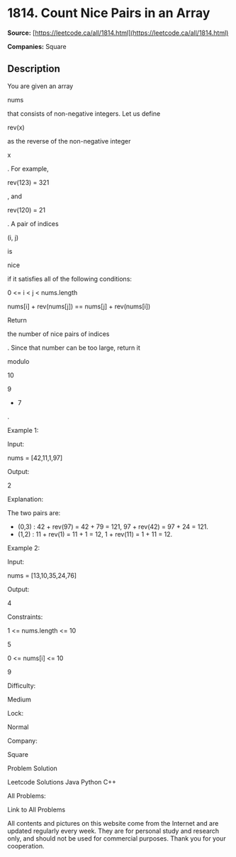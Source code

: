 # 1814. Count Nice Pairs in an Array

**Source:** [https://leetcode.ca/all/1814.html](https://leetcode.ca/all/1814.html)

**Companies:** Square

## Description

You are given an array

nums

that consists of non-negative integers. Let us define

rev(x)

as the reverse of the non-negative integer

x

. For example,

rev(123) = 321

, and

rev(120) = 21

. A pair of indices

(i, j)

is

nice

if it satisfies all of the following conditions:

0 <= i < j < nums.length

nums[i] + rev(nums[j]) == nums[j] + rev(nums[i])

Return

the number of nice pairs of indices

. Since that number can be too large, return it

modulo

10

9

+ 7

.

Example 1:

Input:

nums = [42,11,1,97]

Output:

2

Explanation:

The two pairs are:
 - (0,3) : 42 + rev(97) = 42 + 79 = 121, 97 + rev(42) = 97 + 24 = 121.
 - (1,2) : 11 + rev(1) = 11 + 1 = 12, 1 + rev(11) = 1 + 11 = 12.

Example 2:

Input:

nums = [13,10,35,24,76]

Output:

4

Constraints:

1 <= nums.length <= 10

5

0 <= nums[i] <= 10

9

Difficulty:

Medium

Lock:

Normal

Company:

Square

Problem Solution

Leetcode Solutions Java Python C++

All Problems:

Link to All Problems

All contents and pictures on this website come from the Internet and are updated regularly every week. They are for personal study and research only, and should not be used for commercial purposes. Thank you for your cooperation.

